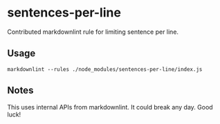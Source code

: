 # sentences-per-line

Contributed markdownlint rule for limiting sentence per line.

## Usage

```shell
markdownlint --rules ./node_modules/sentences-per-line/index.js
```

## Notes

This uses internal APIs from markdownlint.
It could break any day.
Good luck!
